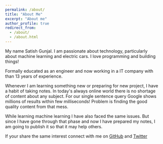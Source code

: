 ```yaml
---
permalink: /about/
title: "About Me"
excerpt: "About me"
author_profile: true
redirect_from: 
  - /about/
  - /about.html
---
```


My name Satish Gunjal. I am passionate about technology, particularly about machine learning and electric cars. I love programming and building things!

Formally educated as an engineer and now working in a IT company with than 13 years of experience. 

Whenever I am learning something new or preparing for new project, I have a habit of taking notes. In today's always online world there is no shortage of content about any subject. For our single sentence query Google shows millions of results within few milliseconds! Problem is finding the good quality content from that mess.

While learning machine learning I have also faced the same issues. But since I have gone through that phase and now I have prepared my notes, I am going to publish it so that it may help others.

If your share the same interest connect with me on [GitHub](https://github.com/satishgunjal) and [Twitter](https://twitter.com/satish_gunjal)
